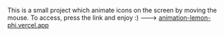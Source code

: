 This is a small project which animate icons on the screen by moving the mouse.
To access, press the link and enjoy :) ---> [animation-lemon-phi.vercel.app](https://animation-lemon-phi.vercel.app/)
